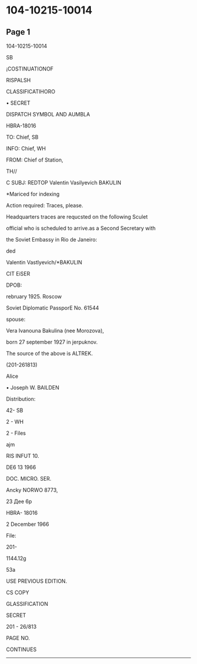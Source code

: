 # 104-10215-10014

## Page 1

104-10215-10014

SB

¡COSTINUATIONOF

RISPALSH

CLASSIFICATIHORO

• SECRET

DISPATCH SYMBOL AND AUMBLA

HBRA-18016

TO: Chief, SB

INFO: Chief, WH

FROM: Chief of Station,

TH//

C SUBJ: REDTOP Valentin Vasilyevich BAKULIN

*Mariced for indexing

Action required: Traces, please.

Headquarters traces are requcsted on the following Sculet

official who is scheduled to arrive.as a Second Secretary with

the Soviet Embassy in Rio de Janeiro:

ded

Valentin Vastlyevich/*BAKULIN

CIT EiSER

DPOB:

rebruary 1925. Roscow

Soviet Diplomatic PassporE No. 61544

spouse:

Vera Ivanouna Bakulina (nee Morozova),

born 27 september 1927 in jerpuknov.

The source of the above is ALTREK.

(201-261813)

Alice

• Joseph W. BAILDEN

Distribution:

42- SB

2 - WH

2 - Files

ajm

RIS INFUT 10.

DE6 13 1966

DOC. MICRO. SER.

Ancky NORWO 8773,

23 Дее 6р

HBRA- 18016

2 December 1966

File:

201-

1144.12g

53a

USE PREVIOUS EDITION.

CS COPY

GLASSIFICATION

SECRET

201 - 26/813

PAGE NO.

CONTINUES

---

